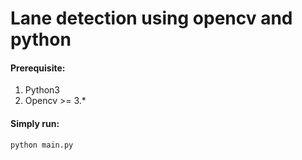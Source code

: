 # Lane detection using opencv and python

#### Prerequisite:
1. Python3
2. Opencv >= 3.*

#### Simply run:
```
python main.py
```
